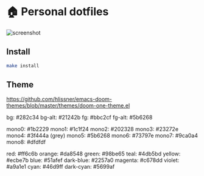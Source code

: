 # 🏠 Personal dotfiles

![screenshot](https://user-images.githubusercontent.com/10437171/106370433-4756a800-635a-11eb-8c74-e6a99a32e79d.jpeg)

## Install

```bash
make install
```

## Theme

https://github.com/hlissner/emacs-doom-themes/blob/master/themes/doom-one-theme.el

bg:     #282c34
bg-alt: #21242b
fg:     #bbc2cf
fg-alt: #5b6268

mono0: #1b2229
mono1: #1c1f24
mono2: #202328
mono3: #23272e
mono4: #3f444a (grey)
mono5: #5b6268
mono6: #73797e
mono7: #9ca0a4
mono8: #dfdfdf

red:       #ff6c6b
orange:    #da8548
green:     #98be65
teal:      #4db5bd
yellow:    #ecbe7b
blue:      #51afef
dark-blue: #2257a0
magenta:   #c678dd
violet:    #a9a1e1
cyan:      #46d9ff
dark-cyan: #5699af
